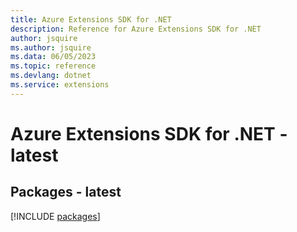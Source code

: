 ```yaml
---
title: Azure Extensions SDK for .NET
description: Reference for Azure Extensions SDK for .NET
author: jsquire
ms.author: jsquire
ms.data: 06/05/2023
ms.topic: reference
ms.devlang: dotnet
ms.service: extensions
---
```

# Azure Extensions SDK for .NET - latest
## Packages - latest
[!INCLUDE [packages](extensions-index.md)]